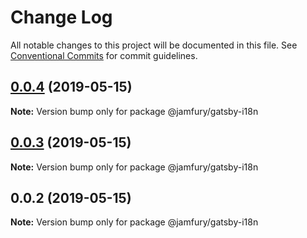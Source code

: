 # Change Log

All notable changes to this project will be documented in this file.
See [Conventional Commits](https://conventionalcommits.org) for commit guidelines.

## [0.0.4](https://github.com/WeConnect/gatsby-monorepo/compare/@jamfury/gatsby-i18n@0.0.3...@jamfury/gatsby-i18n@0.0.4) (2019-05-15)

**Note:** Version bump only for package @jamfury/gatsby-i18n

## [0.0.3](https://github.com/WeConnect/gatsby-monorepo/compare/@jamfury/gatsby-i18n@0.0.2...@jamfury/gatsby-i18n@0.0.3) (2019-05-15)

**Note:** Version bump only for package @jamfury/gatsby-i18n

## 0.0.2 (2019-05-15)

**Note:** Version bump only for package @jamfury/gatsby-i18n
